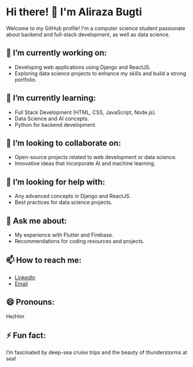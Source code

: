 # Hi there! 👋 I'm Aliraza Bugti

Welcome to my GitHub profile! I'm a computer science student passionate about backend and full-stack development, as well as data science.

## 🔭 I’m currently working on:
- Developing web applications using Django and ReactJS.
- Exploring data science projects to enhance my skills and build a strong portfolio.

## 🌱 I’m currently learning:
- Full Stack Development (HTML, CSS, JavaScript, Node.js).
- Data Science and AI concepts.
- Python for backend development.

## 👯 I’m looking to collaborate on:
- Open-source projects related to web development or data science.
- Innovative ideas that incorporate AI and machine learning.

## 🤔 I’m looking for help with:
- Any advanced concepts in Django and ReactJS.
- Best practices for data science projects.

## 💬 Ask me about:
- My experience with Flutter and Firebase.
- Recommendations for coding resources and projects.

## 📫 How to reach me:
- [LinkedIn](your-linkedin-url)
- [Email](your-email@example.com)

## 😄 Pronouns:
He/Him

## ⚡ Fun fact:
I’m fascinated by deep-sea cruise trips and the beauty of thunderstorms at sea!
